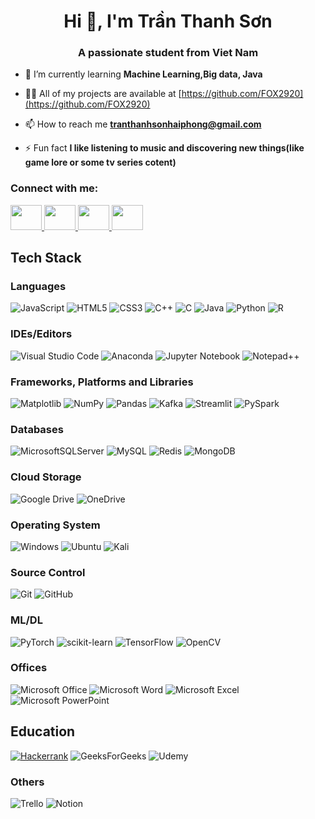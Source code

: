 <h1 align="center">Hi 👋, I'm Trần Thanh Sơn</h1>
<h3 align="center">A passionate student from Viet Nam</h3>

- 🌱 I’m currently learning **Machine Learning,Big data, Java**

- 👨‍💻 All of my projects are available at [https://github.com/FOX2920](https://github.com/FOX2920)

- 📫 How to reach me **tranthanhsonhaiphong@gmail.com**

- ⚡ Fun fact **I like listening to music and discovering new things(like game lore or some tv series cotent)**

<h3 align="left">Connect with me:</h3>
<p align="left">
    <a href="https://discord.com/users/FOX2920" target="_blank" rel="noreferrer">
        <img src="https://raw.githubusercontent.com/danielcranney/readme-generator/main/public/icons/socials/discord.svg" width="50" height="40" />
    </a>
    <a href="https://www.facebook.com/tranthanhson2003" target="_blank" rel="noreferrer">
        <img src="https://raw.githubusercontent.com/danielcranney/readme-generator/main/public/icons/socials/facebook.svg" width="50" height="40" />
    </a>
    <a href="https://www.github.com/FOX2920" target="_blank" rel="noreferrer">
        <img src="https://raw.githubusercontent.com/danielcranney/readme-generator/main/public/icons/socials/github.svg" width="50" height="40" />
    </a>
    <a href="https://www.linkedin.com/in/sơn-trần-thanh-58498a292/" target="_blank" rel="noreferrer">
        <img src="https://raw.githubusercontent.com/danielcranney/readme-generator/main/public/icons/socials/linkedin.svg" width="50" height="40" />
    </a>
</p>


## Tech Stack
### Languages
![JavaScript](https://img.shields.io/badge/javascript-%23323330.svg?style=for-the-badge&logo=javascript&logoColor=%23F7DF1E)
![HTML5](https://img.shields.io/badge/html5-%23E34F26.svg?style=for-the-badge&logo=html5&logoColor=white)
![CSS3](https://img.shields.io/badge/css3-%231572B6.svg?style=for-the-badge&logo=css3&logoColor=white)
![C++](https://img.shields.io/badge/c++-%2300599C.svg?style=for-the-badge&logo=c%2B%2B&logoColor=white)
![C](https://img.shields.io/badge/c-%2300599C.svg?style=for-the-badge&logo=c&logoColor=white)
![Java](https://img.shields.io/badge/java-%23ED8B00.svg?style=for-the-badge&logo=openjdk&logoColor=white)
![Python](https://img.shields.io/badge/python-3670A0?style=for-the-badge&logo=python&logoColor=ffdd54)
![R](https://img.shields.io/badge/R-00CCFF?style=for-the-badge&logo=r&logoColor=blue)


### IDEs/Editors
![Visual Studio Code](https://img.shields.io/badge/Visual%20Studio%20Code-0078d7.svg?style=for-the-badge&logo=visual-studio-code&logoColor=white)
![Anaconda](https://img.shields.io/badge/Anaconda-33CC33?style=for-the-badge&logo=anaconda)
![Jupyter Notebook](https://img.shields.io/badge/Jupyter%20Notebook-FF6600?style=for-the-badge&logo=jupyter&logoColor=blue)
![Notepad++](https://img.shields.io/badge/Notepad++-90E59A.svg?style=for-the-badge&logo=notepad%2b%2b&logoColor=black)


### Frameworks, Platforms and Libraries
![Matplotlib](https://img.shields.io/badge/Matplotlib-%23ffffff.svg?style=for-the-badge&logo=![matplotlib-seeklogo](https://github.com/FOX2920/FOX2920/assets/91709267/16a237a2-3497-4e96-8832-092cda47e053)&logoColor=black)
![NumPy](https://img.shields.io/badge/numpy-%23013243.svg?style=for-the-badge&logo=numpy&logoColor=white)
![Pandas](https://img.shields.io/badge/pandas-%23150458.svg?style=for-the-badge&logo=pandas&logoColor=white)
![Kafka](https://img.shields.io/badge/Kafka_Python-002200?style=for-the-badge&logo=Apache%20Kafka&logoColor=white)
![Streamlit](https://img.shields.io/badge/streamlit-FF3333?style=for-the-badge&logo=streamlit&logoColor=white)
![PySpark](https://img.shields.io/badge/PySpark-002200?style=for-the-badge&logo=Apache%20Spark&logoColor=organge)


### Databases
![MicrosoftSQLServer](https://img.shields.io/badge/Microsoft%20SQL%20Server-CC2927?style=for-the-badge&logo=microsoft%20sql%20server&logoColor=white)
![MySQL](https://img.shields.io/badge/MySQL-FF9966?style=for-the-badge&logo=mysql)
![Redis](https://img.shields.io/badge/Redis-990000?style=for-the-badge&logo=redis)
![MongoDB](https://img.shields.io/badge/MongoDB-%234ea94b.svg?style=for-the-badge&logo=mongodb&logoColor=white)

### Cloud Storage
![Google Drive](https://img.shields.io/badge/Google%20Drive-4285F4?style=for-the-badge&logo=googledrive&logoColor=white)
![OneDrive](https://img.shields.io/badge/OneDrive-white?style=for-the-badge&logo=Microsoft%20OneDrive&logoColor=0078D4)

### Operating System
![Windows](https://img.shields.io/badge/Windows-0078D6?style=for-the-badge&logo=windows&logoColor=white)
![Ubuntu](https://img.shields.io/badge/Ubuntu-E95420?style=for-the-badge&logo=ubuntu&logoColor=white)
![Kali](https://img.shields.io/badge/Kali-268BEE?style=for-the-badge&logo=kalilinux&logoColor=white)

### Source Control
![Git](https://img.shields.io/badge/git-%23F05033.svg?style=for-the-badge&logo=git&logoColor=white)
![GitHub](https://img.shields.io/badge/github-%23121011.svg?style=for-the-badge&logo=github&logoColor=white)

### ML/DL
![PyTorch](https://img.shields.io/badge/PyTorch-%23EE4C2C.svg?style=for-the-badge&logo=PyTorch&logoColor=white)
![scikit-learn](https://img.shields.io/badge/scikit--learn-%23F7931E.svg?style=for-the-badge&logo=scikit-learn&logoColor=white)
![TensorFlow](https://img.shields.io/badge/TensorFlow-%23FF6F00.svg?style=for-the-badge&logo=TensorFlow&logoColor=white)
![OpenCV](https://img.shields.io/badge/OpenCV-FFCC99?style=for-the-badge&logo=opencv&logoColor=black)


### Offices
![Microsoft Office](https://img.shields.io/badge/Microsoft_Office-D83B01?style=for-the-badge&logo=microsoft-office&logoColor=white)
![Microsoft Word](https://img.shields.io/badge/Microsoft_Word-2B579A?style=for-the-badge&logo=microsoft-word&logoColor=white)
![Microsoft Excel](https://img.shields.io/badge/Microsoft_Excel-217346?style=for-the-badge&logo=microsoft-excel&logoColor=white)
![Microsoft PowerPoint](https://img.shields.io/badge/Microsoft_PowerPoint-B7472A?style=for-the-badge&logo=microsoft-powerpoint&logoColor=white)

## Education
[![Hackerrank](https://img.shields.io/badge/Hackerrank-CCFF99?style=for-the-badge&logo=hackerrank)](https://img.shields.io/badge/Hackerrank-33CC33?style=for-the-badge&logo=hackerrank)
![GeeksForGeeks](https://img.shields.io/badge/GeeksforGeeks-gray?style=for-the-badge&logo=geeksforgeeks&logoColor=35914c)
![Udemy](https://img.shields.io/badge/Udemy-CC00FF?style=for-the-badge&logo=udemy&logoColor=black)


### Others
![Trello](https://img.shields.io/badge/Trello-%23026AA7.svg?style=for-the-badge&logo=Trello&logoColor=white)
![Notion](https://img.shields.io/badge/Notion-%23000000.svg?style=for-the-badge&logo=notion&logoColor=white)

